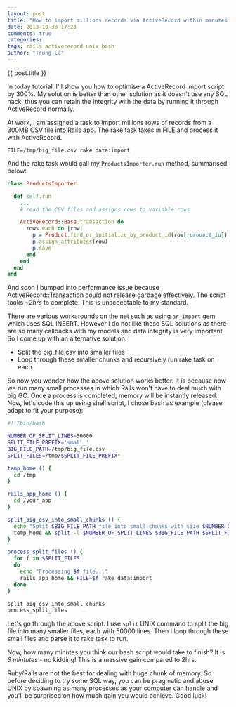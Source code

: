 ```yaml
---
layout: post
title: "How to import millions records via ActiveRecord within minutes not hours"
date: 2013-10-30 17:23
comments: true
categories:
tags: rails activerecord unix bash
author: "Trung Lê"
---
```


{{ post.title }}

In today tutorial, I'll show you how to optimise a ActiveRecord import script by 300%. My solution is better than other solution as it doesn't use any SQL hack, thus you can retain the integrity with the data by running it through ActiveRecord normally.

<!--more-->

At work, I am assigned a task to import millions rows of records from a 300MB CSV file into Rails app. The rake task takes in FILE and process it with ActiveRecord.

```
FILE=/tmp/big_file.csv rake data:import
```

And the rake task would call my `ProductsImporter.run` method, summarised below:

```ruby
class ProductsImporter

  def self.run
    ...
    # read the CSV files and assigns rows to variable rows

    ActiveRecord::Base.transaction do
      rows.each do |row|
        p = Product.find_or_initialize_by_product_id(row[:product_id])
        p.assign_attributes(row)
        p.save!
      end
    end
  end
end
```

And soon I bumped into performance issue because ActiveRecord::Transaction could not release garbage effectively. The script tooks *~2hrs* to complete. This is unacceptable to my standard.

There are various workarounds on the net such as using `ar_import` gem which uses SQL INSERT. However I do not like these SQL solutions as there are so many callbacks with my models and data integrity is very important. So I come up with an alternative solution:

* Split the big_file.csv into smaller files
* Loop through these smaller chunks and recursively run rake task on each

So now you wonder how the above solution works better. It is because now we run many small processes in which Rails won't have to deal much with big GC. Once a process is completed, memory will be instantly released. Now, let's code this up using shell script, I chose bash as example (please adapt to fit your purpose):

```bash
#! /bin/bash

NUMBER_OF_SPLIT_LINES=50000
SPLIT_FILE_PREFIX='small_'
BIG_FILE_PATH=/tmp/big_file.csv
SPLIT_FILES=/tmp/$SPLIT_FILE_PREFIX*

temp_home () {
  cd /tmp
}

rails_app_home () {
  cd /your_app
}

split_big_csv_into_small_chunks () {
  echo "Split $BIG_FILE_PATH file into small chunks with size $NUMBER_OF_SPLIT_LINES lines..."
  temp_home && split -l $NUMBER_OF_SPLIT_LINES $BIG_FILE_PATH $SPLIT_FILE_PREFIX
}

process_split_files () {
  for f in $SPLIT_FILES
  do
    echo "Processing $f file..."
    rails_app_home && FILE=$f rake data:import
  done
}

split_big_csv_into_small_chunks
process_split_files
```

Let's go through the above script. I use `split` UNIX command to split the big file into many smaller files, each with 50000 lines. Then I loop through these small files and parse it to rake task to run.

Now, how many minutes you think our bash script would take to finish? It is *3 mintutes* - no kidding! This is a massive gain compared to 2hrs.

Ruby/Rails are not the best for dealing with huge chunk of memory. So before deciding to try some SQL way, you can be pragmatic and abuse UNIX by spawning as many processes as your computer can handle and you'll be surprised on how much gain you would achieve. Good luck!